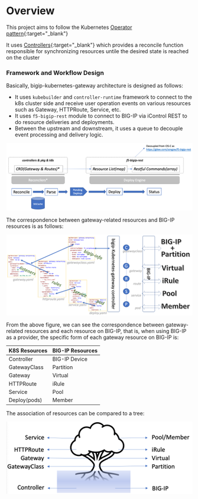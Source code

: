 # Overview

This project aims to follow the Kubernetes [Operator pattern](https://kubernetes.io/docs/concepts/extend-kubernetes/operator/){:target="_blank"}

It uses [Controllers](https://kubernetes.io/docs/concepts/architecture/controller/){:target="_blank"} 
which provides a reconcile function responsible for synchronizing resources untile the desired state is reached on the cluster 

### Framework and Workflow Design

 Basically, bigip-kubernetes-gateway architecture is designed as follows:

* It uses `kubebuilder` and `controller-runtime` framework to connect to the k8s cluster side and receive user operation events on various resources such as Gateway, HTTPRoute, Service, etc.
* It uses `f5-bigip-rest` module to connect to BIG-IP via iControl REST to do resource deliveries and deployments.
* Between the upstream and downstream, it uses a queue to decouple event processing and delivery logic.

![image](./frame-and-flow-design.png)

The correspondence between gateway-related resources and BIG-IP resources is as follows:

![image](./resource-links-and-mappings.png)

From the above figure, we can see the correspondence between gateway-related resources and each resource on BIG-IP, that is, when using BIG-IP as a provider, the specific form of each gateway resource on BIG-IP is:

| K8S Resources      | BIG-IP Resources |
| ----------- | ----------- |
|Controller | BIG-IP Device |
| GatewayClass      |  Partition       |
| Gateway   | Virtual        |
|HTTPRoute| iRule|
|Service|Pool|
|Deploy(pods)|Member|

The association of resources can be compared to a tree:

![image](./resources-layout-like-a-tree.png)